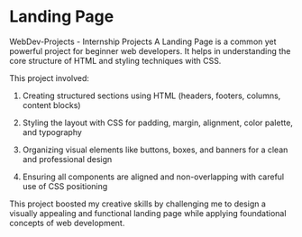 # Landing Page
WebDev-Projects - Internship Projects
A Landing Page is a common yet powerful project for beginner web developers. It helps in understanding the core structure of HTML and styling techniques with CSS.

This project involved:
1. Creating structured sections using HTML (headers, footers, columns, content blocks)
   
2. Styling the layout with CSS for padding, margin, alignment, color palette, and typography
   
3. Organizing visual elements like buttons, boxes, and banners for a clean and professional design

4. Ensuring all components are aligned and non-overlapping with careful use of CSS positioning

This project boosted my creative skills by challenging me to design a visually appealing and functional landing page while applying foundational concepts of web development.
